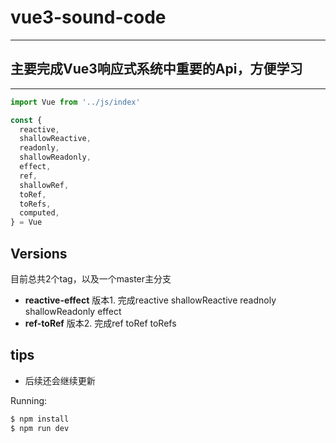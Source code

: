 # vue3-sound-code

---

## 主要完成Vue3响应式系统中重要的Api，方便学习

---

```js
import Vue from '../js/index'

const {
  reactive,
  shallowReactive,
  readonly,
  shallowReadonly,
  effect,
  ref,
  shallowRef,
  toRef,
  toRefs,
  computed,
} = Vue

```

## Versions
  目前总共2个tag，以及一个master主分支
  * **reactive-effect** 版本1. 完成reactive shallowReactive readnoly shallowReadonly effect
  * **ref-toRef** 版本2. 完成ref toRef toRefs

## tips
  * 后续还会继续更新


Running:

```bash
$ npm install
$ npm run dev
```
